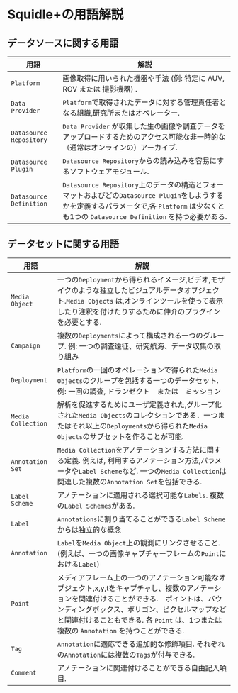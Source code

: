 # Squidle+の用語解説

## データソースに関する用語
用語 | 解説 
--- | --- 
`Platform` | 画像取得に用いられた機器や手法 (例: 特定に AUV, ROV または 撮影機器) .
`Data Provider` | `Platform`で取得されたデータに対する管理責任者となる組織,研究所またはオペレーター.
`Datasource Repository` | `Data Provider` が収集した生の画像や調査データをアップロードするためのアクセス可能な非一時的な（通常はオンラインの）アーカイブ.  
`Datasource Plugin` | `Datasource Repository`からの読み込みを容易にするソフトウェアモジュール.
`Datasource Definition`  | `Datasource Repository`上のデータの構造とフォーマットおよびどの`Datasource Plugin`をしようするかを定義するパラメータで,各 `Platform` は少なくとも1つの `Datasource Definition` を持つ必要がある.


## データセットに関する用語
用語 | 解説 
---- | ----
`Media Object` | 一つの`Deployment`から得られるイメージ,ビデオ,モザイクのような独立したビジュアルデータオブジェクト.`Media Objects` は,オンラインツールを使って表示したり注釈を付けたりするために仲介のプラグインを必要とする.
`Campaign` | 複数の`Deployments`によって構成される一つのグループ. 例: 一つの調査遠征、研究航海、データ収集の取り組み 
`Deployment` | `Platform`の一回のオペレーションで得られた`Media Objects`のクループを包括する一つのデータセット. 例: 一回の調査, ドランゼクト　または　ミッション
`Media Collection` | 解析を促進するためにユーザ定義された,グループ化された`Media Objects`のコレクションである．一つまたはそれ以上の`Deployments`から得られた`Media Objects`のサブセットを作ることが可能.
`Annotation Set` | `Media Collection`をアノテーションする方法に関する定義. 例えば, 利用するアノテーション方法,パラメータや`Label Scheme`など. 一つの`Media Collection`は関連した複数の`Annotation Set`を包括できる.
`Label Scheme` | アノテーションに適用される選択可能な`Labels`. 複数の`Label Schemes`がある.
`Label` | `Annotations`に割り当てることができる`Label Scheme`からは独立的な概念
`Annotation` | `Label`を`Media Object`上の観測にリンクさせること.　(例えば、一つの画像キャプチャーフレームの`Point`における`Label`)
`Point` | メディアフレーム上の一つのアノテーション可能なオブジェクト,x,y,tをキャプチャし、複数のアノテーションを関連付けることができる.　ポイントは、バウンディングボックス、ポリゴン、ピクセルマップなどと関連付けることもできる. 各 `Point` は、1つまたは複数の `Annotation` を持つことができる.
`Tag` | `Annotation`に適応できる追加的な修飾項目. それぞれの`Annotation`には複数の`Tags`が付与できる.
`Comment` | アノテーションに関連付けることができる自由記入項目. 

